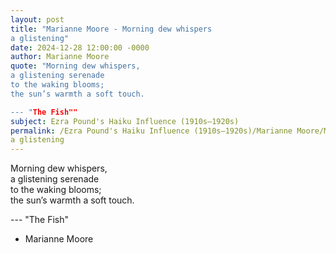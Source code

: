 ```yaml
---
layout: post
title: "Marianne Moore - Morning dew whispers  
a glistening"
date: 2024-12-28 12:00:00 -0000
author: Marianne Moore
quote: "Morning dew whispers,  
a glistening serenade  
to the waking blooms;  
the sun’s warmth a soft touch.

--- "The Fish""
subject: Ezra Pound's Haiku Influence (1910s–1920s)
permalink: /Ezra Pound's Haiku Influence (1910s–1920s)/Marianne Moore/Marianne Moore - Morning dew whispers  
a glistening
---
```


Morning dew whispers,  
a glistening serenade  
to the waking blooms;  
the sun’s warmth a soft touch.

--- "The Fish"

- Marianne Moore
